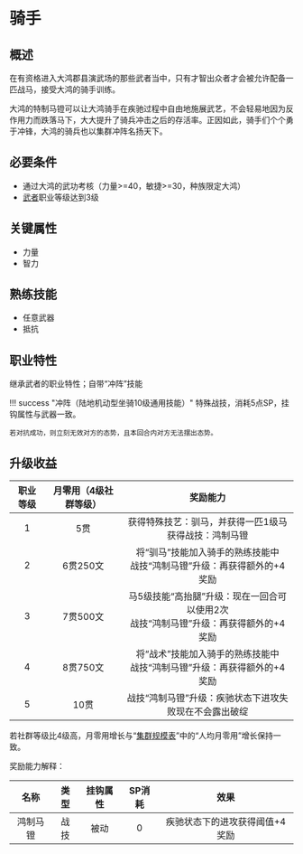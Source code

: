 # 骑手

## 概述

在有资格进入大鸿郡县演武场的那些武者当中，只有才智出众者才会被允许配备一匹战马，接受大鸿的骑手训练。

大鸿的特制马镫可以让大鸿骑手在疾驰过程中自由地施展武艺，不会轻易地因为反作用力而跌落马下，大大提升了骑兵冲击之后的存活率。正因如此，骑手们个个勇于冲锋，大鸿的骑兵也以集群冲阵名扬天下。

## 必要条件

* 通过大鸿的武功考核（力量>=40，敏捷>=30，种族限定大鸿）
* <a href="../../../basicJob/Warrior" target="_blank">武者</a>职业等级达到3级

## 关键属性

* 力量
* 智力

## 熟练技能

* 任意武器
* 抵抗
  
## 职业特性

继承武者的职业特性；自带“冲阵”技能

!!! success "冲阵（陆地机动型坐骑10级通用技能）"
    特殊战技，消耗5点SP，挂钩属性与武器一致。

    若对抗成功，则立刻无效对方的态势，且本回合内对方无法摆出态势。

## 升级收益

职业等级|月零用（4级社群等级）|奖励能力
:--:|:--:|:--:
1|5贯|获得特殊技艺：驯马，并获得一匹1级马<br>获得战技：鸿制马镫
2|6贯250文|将“驯马”技能加入骑手的熟练技能中<br>战技“鸿制马镫”升级：再获得额外的+4奖励
3|7贯500文|马5级技能“高抬腿”升级：现在一回合可以使用2次<br>战技“鸿制马镫”升级：再获得额外的+4奖励
4|8贯750文|将“战术”技能加入骑手的熟练技能中<br>战技“鸿制马镫”升级：再获得额外的+4奖励
5|10贯|战技“鸿制马镫”升级：疾驰状态下进攻失败现在不会露出破绽

若社群等级比4级高，月零用增长与“<a href="../../../scaleList" target="_blank">集群规模表</a>”中的“人均月零用”增长保持一致。

奖励能力解释：

名称|类型|挂钩属性|SP消耗|效果
:--:|:--:|:--:|:--:|:--:
鸿制马镫|战技|被动|0|疾驰状态下的进攻获得阈值+4奖励

